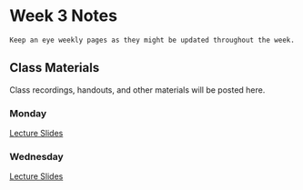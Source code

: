 Week 3 Notes
============================

```{note}
Keep an eye weekly pages as they might be updated throughout the week.
```

## Class Materials

Class recordings, handouts, and other materials will be posted here.

### Monday

<a href="../resources/INF_134_s23_Week_3_Mon.pdf">Lecture Slides</a>


### Wednesday

<a href="../resources/INF_134_s23_Week_3_Wed.pdf">Lecture Slides</a>
